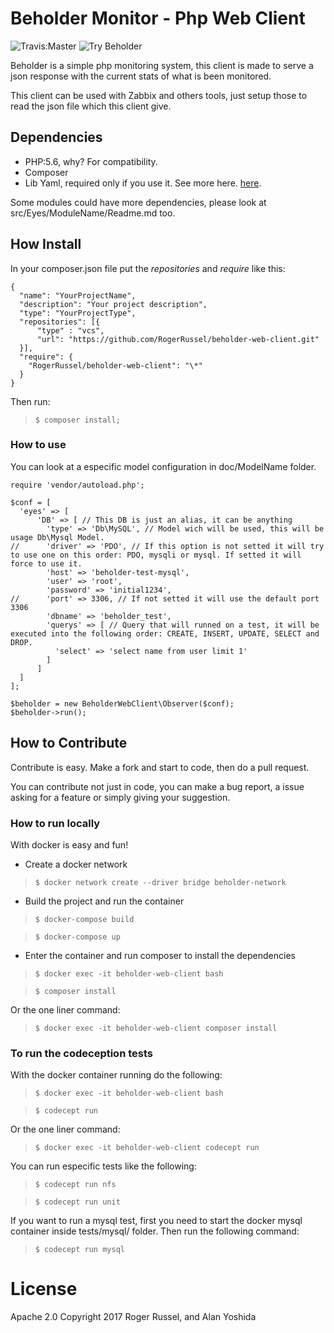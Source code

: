 # Beholder Monitor - Php Web Client

![Travis:Master](https://travis-ci.org/RogerRussel/beholder-web-client.svg?branch=master "Travis Master")
![Try Beholder](https://raw.githubusercontent.com/RogerRussel/beholder-web-client/master/opt/img/beholder.jpg)

Beholder is a simple php monitoring system, this client is made to serve a json response with the current stats of what is been monitored.

This client can be used with Zabbix and others tools, just setup those to read the json file which this client give.

## Dependencies

* PHP:5.6, why? For compatibility.
* Composer
* Lib Yaml, required only if you use it. See more here. [here](doc/YAML.md).

Some modules could have more dependencies, please look at src/Eyes/ModuleName/Readme.md too.

## How Install

In your composer.json file put the *repositories* and *require* like this:

```
{
  "name": "YourProjectName",
  "description": "Your project description",
  "type": "YourProjectType",
  "repositories": [{
      "type" : "vcs",
      "url": "https://github.com/RogerRussel/beholder-web-client.git"
  }],
  "require": {
    "RogerRussel/beholder-web-client": "\*"
  }
}
```

Then run:

> `$ composer install;`

### How to use

You can look at a especific model configuration in doc/ModelName folder.

```
require 'vendor/autoload.php';

$conf = [
  'eyes' => [
      'DB' => [ // This DB is just an alias, it can be anything
        'type' => 'Db\MySQL', // Model wich will be used, this will be usage Db\Mysql Model.
//      'driver' => 'PDO', // If this option is not setted it will try to use one on this order: PDO, mysqli or mysql. If setted it will force to use it.
        'host' => 'beholder-test-mysql',
        'user' => 'root',
        'password' => 'initial1234',
//      'port' => 3306, // If not setted it will use the default port 3306
        'dbname' => 'beholder_test',
        'querys' => [ // Query that will runned on a test, it will be executed into the following order: CREATE, INSERT, UPDATE, SELECT and DROP.
          'select' => 'select name from user limit 1'
        ]
      ]
  ]
];

$beholder = new BeholderWebClient\Observer($conf);
$beholder->run();
```


## How to Contribute

Contribute is easy. Make a fork and start to code, then do a pull request.

You can contribute not just in code, you can make a bug report, a issue asking for a feature or simply giving your suggestion.


### How to run locally

With docker is easy and fun!

* Create a docker network

> `$ docker network create --driver bridge beholder-network`

* Build the project and run the container

> `$ docker-compose build`

> `$ docker-compose up`

* Enter the container and run composer to install the dependencies

> `$ docker exec -it beholder-web-client bash`

> `$ composer install`

Or the one liner command:

> `$ docker exec -it beholder-web-client composer install`

### To run the codeception tests
With the docker container running do the following:

> `$ docker exec -it beholder-web-client bash`

> `$ codecept run`

Or the one liner command:

> `$ docker exec -it beholder-web-client codecept run`

You can run especific tests like the following:

> `$ codecept run nfs`

> `$ codecept run unit`

If you want to run a mysql test, first you need to start the docker mysql container inside tests/mysql/ folder. Then run the following command:

> `$ codecept run mysql `

# License

Apache 2.0
Copyright 2017 Roger Russel, and Alan Yoshida
